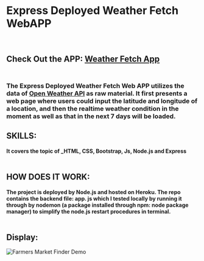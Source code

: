 # Express Deployed Weather Fetch WebAPP</br></br>

## Check Out the APP: [Weather Fetch App](https://frozen-hollows-73521.herokuapp.com/)<br/><br/>

### The Express Deployed Weather Fetch Web APP utilizes the data of [Open Weather API](https://openweathermap.org/api) as raw material. It first presents a web page where users could input the latitude and longitude of a location, and then the realtime weather condition in the moment as well as that in the next 7 days will be loaded.</br>



## SKILLS:
#### It covers the topic of **_HTML, CSS, Bootstrap, Js, Node.js and  Express**<br/><br/>

## HOW DOES IT WORK:
#### The project is deployed by Node.js and hosted on Heroku.  The repo contains the backend file: app. js which I tested locally by running it through by nodemon (a package installed through npm: node package manager) to simplify the node.js restart procedures in terminal. <br/><br/> 

## Display:<br/>

![Farmers Market Finder Demo](gif/weather.gif)
